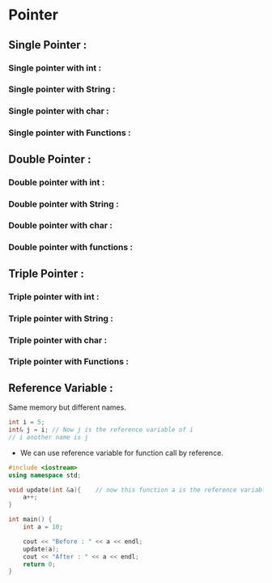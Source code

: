 # Pointer
## Single Pointer :
### Single pointer with int :



### Single pointer with String :



### Single pointer with char :



### Single pointer with Functions :



## Double Pointer :
### Double pointer with int :



### Double pointer with String :



### Double pointer with char :



### Double pointer with functions :



## Triple Pointer :
### Triple pointer with int :



### Triple pointer with String :



### Triple pointer with char :



### Triple pointer with Functions :





## Reference Variable :
Same memory but different names.
```c++
int i = 5;
int& j = i; // Now j is the reference variable of i
// i another name is j
```
* We can use reference variable for function call by reference.

```c++
#include <iostream>
using namespace std;

void update(int &a){    // now this function a is the reference variable of the main function a;
    a++;
}

int main() {
    int a = 10;

    cout << "Before : " << a << endl;
    update(a);
    cout << "After : " << a << endl;
    return 0; 
} 
```



```c++

```



```c++

```



```c++

```



```c++

```



```c++

```



```c++

```



```c++

```



```c++

```



```c++

```



```c++

```



```c++

```



```c++

```



```c++

```



```c++

```



```c++

```



